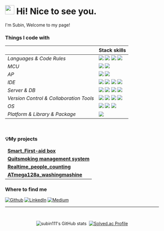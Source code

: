 <h1><img src="https://slackmojis.com/emojis/60816-hugging-face/download" width="30"/> Hi! Nice to see you.</h1>


<p>I'm Subin, Welcome to my page! </br>

<h3>Things I code with</h3>


|  | Stack skills |
| --- | --- |
| *Languages & Code Rules*|<img src="https://img.shields.io/badge/C-7BD2FD?style=flat-square&logo=Coursera&logoColor=white"/> <img src="https://img.shields.io/badge/C++-1CB1FC?style=flat-square&logo=C%2B%2B&logoColor=white"/> <img src="https://img.shields.io/badge/Python-037CB9?style=flat-square&logo=Python&logoColor=white"/> <img src = "https://img.shields.io/badge/JAVA-024E74?style=flat-square&logo=java&logoColor=white"> |
| *MCU*|<img src="https://img.shields.io/badge/Arduino-FC6C14?style=flat-square&logo=arduino&logoColor=white"/> <img src="https://img.shields.io/badge/STM32-BE4A02?style=flat-square&logo=STMicroelectronics&logoColor=white"/> |
| *AP*| <img src="https://img.shields.io/badge/Raspberry Pi-93FA82?style=flat-square&logo=Raspberry Pi&logoColor=black"/> <img src="https://img.shields.io/badge/Jetson Nano-52F737?style=flat-square&logo=NVIDIA&logoColor=black"/> |
| *IDE*| <img src="https://img.shields.io/badge/Visual Studio-F2F29C?style=flat-square&logo=Visual Studio&logoColor=white"/> <img src="https://img.shields.io/badge/Qt-41CD52?style=flat-square&logo=Qt creator&logoColor=white"/> <img src="https://img.shields.io/badge/Jupyter Notebook-AEAE16?style=flat-square&logo=Jupyter&logoColor=white"/> <img src = "https://img.shields.io/badge/Androidstudio-70700E?style=flat-square&logo=androidstudio&logoColor=white">|
| *Server & DB*|<img src="https://img.shields.io/badge/Apache-97D6D9?style=flat-square&logo=Apache&logoColor=white"/> <img src="https://img.shields.io/badge/PHP-65C2C7?style=flat-square&logo=PHP&logoColor=white"/> <img src="https://img.shields.io/badge/MySQL-4479A1?style=flat-square&logo=MySQL&logoColor=white"/> <img src="https://img.shields.io/badge/MariaDB-003545?style=flat-square&logo=MariaDB&logoColor=white"/>|
| *Version Control & Collaboration Tools*| <img src="https://img.shields.io/badge/Git-B2B2B2?style=flat-square&logo=Git&logoColor=white"/> <img src="https://img.shields.io/badge/GitHub-737373?style=flat-square&logo=GitHub&logoColor=white"/> <img src="https://img.shields.io/badge/Google Docs-303030?style=flat-square&logo=Google&logoColor=white"/> <img src="https://img.shields.io/badge/Notion-000000?style=flat-square&logo=Notion&logoColor=white"/>|
| *OS*|<img src="https://img.shields.io/badge/Windows11-F5C27F?style=flat-square&logo=Windows&logoColor=white"/> <img src="https://img.shields.io/badge/Ubuntu-E95420?style=flat-square&logo=Ubuntu&logoColor=white"/> <img src="https://img.shields.io/badge/Linux-FCC624?style=flat-square&logo=linux&logoColor=black"/> |
| *Platform & Library & Package*| <img src="https://img.shields.io/badge/OpenCV-66BEF4?style=flat-square&logo=OpenCV&logoColor=white"/>


<br>
<h3>💡My projects</h3>
<table>
  <thead align="center">
    <tr border: none;>
  </thead>
  <tbody>
    <tr>
      <td><a href="https://github.com/subin111/Smart_First-aid-kit.git"><b>Smart_First-aid box</b></a></td>
     </tr>
	  <tr>
      <td><a href="https://github.com/subin111/Quitsmoking_management.git"><b>Quitsmoking management system</b></a></td>
    </tr>
    <tr>
      <td><a href="https://github.com/subin111/Realtime_people_counting.git"><b>Realtime_people_counting</b></a></td>
    </tr>
	  <tr>
		  <td><a href="https://github.com/subin111/AVR_WashingMashine.git"><b>ATmega128a_washingmashine</b></a></td>
	  </tr>
  </tbody>
</table>

<h3>Where to find me</h3>
<p>
<a href="https://github.com/kyh0885" target="_blank">
<img alt="Github" src="https://img.shields.io/badge/GitHub-%2312100E.svg?&style=for-the-badge&logo=Github&logoColor=white" /></a> 
<a href="https://www.linkedin.com/in/수빈-이-1509472ab/" target="_blank"><img alt="LinkedIn" src="https://img.shields.io/badge/linkedin-%230077B5.svg?&style=for-the-badge&logo=linkedin&logoColor=white" /></a> 
<a href="https://littlebinsuishere.tistory.com/" target="_blank"><img alt="Medium" src="https://img.shields.io/badge/Tistory-FF6633?&style=for-the-badge&logo=Tistory&logoColor=white" /></a>
</p>

------------


<br>

<div align="center">

![subin111's GitHub stats](https://github-readme-stats.vercel.app/api?username=subin111&show_icons=true&theme=moltack)&nbsp;&nbsp;[![Solved.ac Profile](http://mazassumnida.wtf/api/v2/generate_badge?boj=snubi21)](https://solved.ac/snubi21/)

</div>

